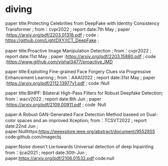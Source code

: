 # diving
paper title:Protecting Celebrities from DeepFake with Identity Consistency Transformer ; 
from：cvpr2022 ;
report date:7th May ;
paper :https://arxiv.org/pdf/2203.01318.pdf ;
code : https://github.com/LightDXY/ICT_DeepFake ;

paper title:Proactive Image Manipulation Detection ;
from：cvpr2022 ;
report date:11st May ;
paper :https://arxiv.org/pdf/2203.15880.pdf ;
code :https://www.github.com/vishal3477/proactive_IMD

paper title:Exploiting Fine-grained Face Forgery Clues via Progressive Enhancement Learning ;
from：AAAI2022 ;
report date:31st May ;
paper :https://arxiv.org/pdf/2112.13977v1.pdf ;
code :Null

paper title:BiHPF: Bilateral High-Pass Filters for Robust Deepfake Detection;
from：wacv2022 ;
report date:8th Jun ;
paper :https://arxiv.org/pdf/2109.00911.pdf ;
code :Null

paper:A Robust GAN-Generated Face Detection Method baseed
on Dual-color spaces and an improved Xception;
from：TCSVT2022 ;
report date:22nd Jun ;
paper:Nullhttps:https://ieeexplore.ieee.org/abstract/document/9552855
code:github.com/imagecbj


paper:Noise doesn't Lie:towards Universal detection of deep Inpainting
from：ijcai2021 ;
report date:30th Jun ;
paper:https://arxiv.org/pdf/2106.01532.pdf
code:null



